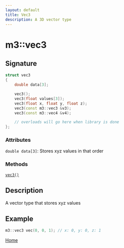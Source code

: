 ```yaml
---
layout: default
title: Vec3
description: A 3D vector type
---
```


# m3::vec3

## Signature

```c++
struct vec3
{
    double data[3];

    vec3();
    vec3(float values[3]);
    vec3(float x, float y, float z);
    vec3(const m3::vec3 &v3);
    vec3(const m3::vec4 &v4);

    // overloads will go here when library is done
};
```

### Attributes

`double data[3]`: Stores xyz values in that order

### Methods

[`vec3()`](./m3-vec3.md)

## Description

A vector type that stores xyz values

## Example

```c++
m3::vec3 vec(0, 0, 1); // x: 0, y: 0, z: 1
```

[Home](https://developergy.github.io/math3d/)
